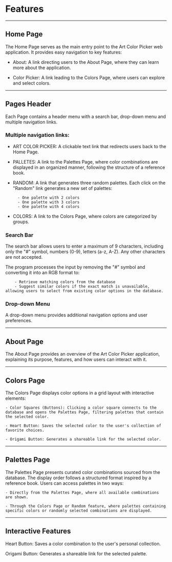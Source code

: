 # Features 
----

## Home Page


The Home Page serves as the main entry point to the Art Color Picker web application. It provides easy navigation to key features:


- About: A link directing users to the About Page, where they can learn more about the application.

- Color Picker: A link leading to the Colors Page, where users can explore and select colors.


---

## Pages Header


Each Page contains a header menu with a search bar, drop-down menu and multiple navigation links. 


### Multiple navigation links: 


- ART COLOR PICKER: A clickable text link that redirects users back to the Home Page.

- PALLETES: A link to the Palettes Page, where color combinations are displayed in an organized manner, following the structure of a reference book.

- RANDOM: A link that generates three random palettes. Each click on the "Random" link generates a new set of palettes:

        - One palette with 2 colors
        - One palette with 3 colors
        - One palette with 4 colors

- COLORS: A link to the Colors Page, where colors are categorized by groups.
  


### Search Bar


The search bar allows users to enter a maximum of 9 characters, including only the "#" symbol, numbers (0-9), letters (a-z, A-Z). Any other characters are not accepted. 

The program processes the input by removing the "#" symbol and converting it into an RGB format to: 

        - Retrieve matching colors from the database
        - Suggest similar colors if the exact match is unavailable, allowing users to select from existing color options in the database.



### Drop-down Menu


A drop-down menu provides additional navigation options and user preferences.

----

## About Page

The About Page provides an overview of the Art Color Picker application, explaining its purpose, features, and how users can interact with it.


----

## Colors Page

The Colors Page displays color options in a grid layout with interactive elements:

    - Color Squares (Buttons): Clicking a color square connects to the database and opens the Palettes Page, filtering palettes that contain the selected color.

    - Heart Button: Saves the selected color to the user's collection of favorite choices.

    - Origami Button: Generates a shareable link for the selected color.


----

## Palettes Page

The Palettes Page presents curated color combinations sourced from the database. The display order follows a structured format inspired by a reference book. Users can access palettes in two ways:

    - Directly from the Palettes Page, where all available combinations are shown.

    - Through the Colors Page or Random feature, where palettes containing specific colors or randomly selected combinations are displayed.


----

## Interactive Features

Heart Button: Saves a color combination to the user's personal collection.

Origami Button: Generates a shareable link for the selected palette.
